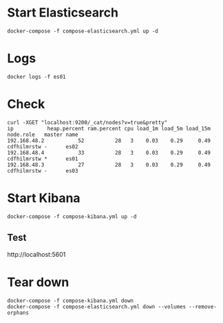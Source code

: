 # Start Elasticsearch

```
docker-compose -f compose-elasticsearch.yml up -d
```

# Logs 

```
docker logs -f es01
```

# Check

```
curl -XGET "localhost:9200/_cat/nodes?v=true&pretty" 
ip           heap.percent ram.percent cpu load_1m load_5m load_15m node.role   master name
192.168.48.2           52          28   3    0.03    0.29     0.49 cdfhilmrstw -      es02
192.168.48.4           33          28   3    0.03    0.29     0.49 cdfhilmrstw *      es01
192.168.48.3           27          28   3    0.03    0.29     0.49 cdfhilmrstw -      es03
```

# Start Kibana

```
docker-compose -f compose-kibana.yml up -d
```

## Test

http://localhost:5601


# Tear down

```
docker-compose -f compose-kibana.yml down
docker-compose -f compose-elasticsearch.yml down --volumes --remove-orphans
```

